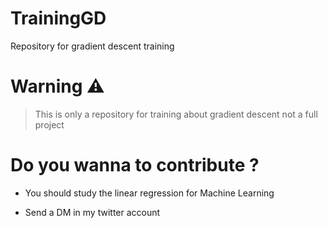 # TrainingGD
Repository for gradient descent training

# Warning :warning:
> This is only a repository for training about gradient descent not a full project

# Do you wanna to contribute ?
* You should study the linear regression for Machine Learning 

* Send a DM in my twitter account
